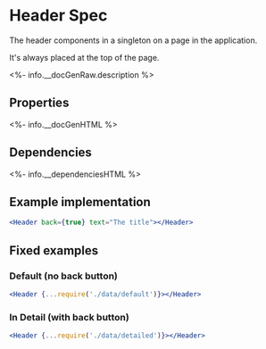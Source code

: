 ﻿# Header Spec

The header components in a singleton on a page in the application.

It's always placed at the top of the page.

<%- info.__docGenRaw.description %>

## Properties

<%- info.__docGenHTML %>

## Dependencies

<%- info.__dependenciesHTML %>

## Example implementation

```jsx
<Header back={true} text="The title"></Header>
```

## Fixed examples

### Default (no back button)
```jsx
<Header {...require('./data/default')}></Header>
```
### In Detail (with back button)
```jsx
<Header {...require('./data/detailed')}></Header>
```
